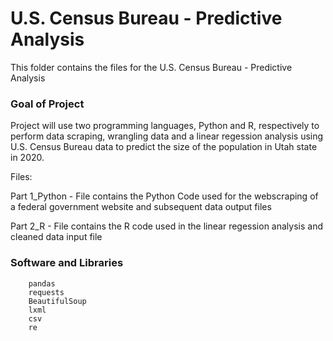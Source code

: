 # U.S. Census Bureau - Predictive Analysis 

This folder contains the files for the U.S. Census Bureau - Predictive Analysis 


### Goal of Project

Project will use two programming languages, Python and R, respectively to perform data scraping, wrangling data and a linear regession analysis using U.S. Census Bureau data to predict the size of the population in Utah state in 2020.

Files: 

Part 1_Python - File contains the Python Code used for the webscraping of a federal government website and subsequent data output files

Part 2_R - File contains the R code used in the linear regession analysis and cleaned data input file


### Software and Libraries
        pandas 
        requests
        BeautifulSoup
        lxml
        csv
        re
